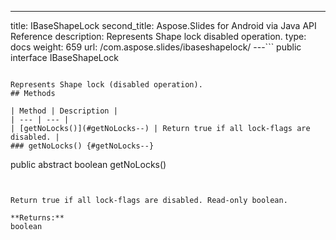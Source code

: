 ---
title: IBaseShapeLock
second_title: Aspose.Slides for Android via Java API Reference
description: Represents Shape lock disabled operation.
type: docs
weight: 659
url: /com.aspose.slides/ibaseshapelock/
---```
public interface IBaseShapeLock
```

Represents Shape lock (disabled operation).
## Methods

| Method | Description |
| --- | --- |
| [getNoLocks()](#getNoLocks--) | Return true if all lock-flags are disabled. |
### getNoLocks() {#getNoLocks--}
```
public abstract boolean getNoLocks()
```


Return true if all lock-flags are disabled. Read-only boolean.

**Returns:**
boolean
